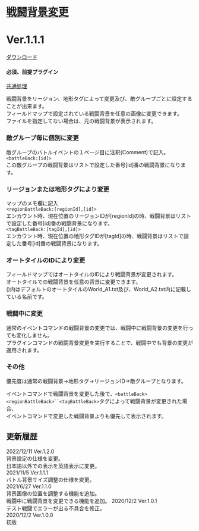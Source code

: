 # [戦闘背景変更](https://raw.githubusercontent.com/nuun888/MZ/master/NUUN_BattleBackgroundEX.js)
# Ver.1.1.1
[ダウンロード](https://raw.githubusercontent.com/nuun888/MZ/master/NUUN_BattleBackgroundEX.js)  
#### 必須、前提プラグイン
[共通処理](https://github.com/nuun888/MZ/blob/master/README/Base.md)  

戦闘背景をリージョン、地形タグによって変更及び、敵グループごとに設定することが出来ます。  
フィールドマップで設定されている戦闘背景を任意の画像に変更できます。  
ファイルを指定してない場合は、元の戦闘背景が表示されます。  

### 敵グループ毎に個別に変更
敵グループのバトルイベントの１ページ目に注釈(Comment)で記入。  
`<battleBack:[id]>`  
この敵グループの戦闘背景はリストで設定した番号[id]番の戦闘背景になります。  

### リージョンまたは地形タグにより変更
マップのメモ欄に記入  
`<regionBattleBack:[regionId],[id]>`  
エンカウント時、現在位置のリージョンIDが[regionId]の時、戦闘背景はリストで設定した番号[id]番の戦闘背景になります。  
`<tagBattleBack:[tagId],[id]>`  
エンカウント時、現在位置の地形タグIDが[tagId]の時、戦闘背景はリストで設定した番号[id]番の戦闘背景になります。  

### オートタイルのIDにより変更
フィールドマップではオートタイルのIDにより戦闘背景が変更されます。  
オートタイルでの戦闘背景を任意の背景に変更できます。  
()内はデフォルトのオートタイルのWorld_A1.txt及び、World_A2.txt内に記載している名前です。  

### 戦闘中に変更
通常のイベントコマンドの戦闘背景の変更では、戦闘中に戦闘背景の変更を行っても変化しません。  
プラグインコマンドの戦闘背景変更を実行することで、戦闘中でも背景の変更が適用されます。  

### その他
優先度は通常の戦闘背景→地形タグ→リージョンID→敵グループとなります。  

イベントコマンドで戦闘背景を変更した後で、`<battleBack><regionBattleBack>``<tagBattleBack>`タグによって戦闘背景が変更された場合、  
イベントコマンドで変更した戦闘背景よりも優先して表示されます。  
  
## 更新履歴
2022/12/11 Ver.1.2.0  
背景設定の仕様を変更。  
日本語以外での表示を英語表示に変更。  
2021/11/5 Ver.1.1.1  
バトル背景サイズ調整の仕様を変更。  
2021/6/27 Ver.1.1.0  
背景画像の位置を調整する機能を追加。  
戦闘中に戦闘背景を変更できる機能を追加。 
2020/12/2 Ver.1.0.1  
テスト戦闘でエラーが出る不具合を修正。  
2020/12/2 Ver.1.0.0  
初版  
